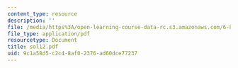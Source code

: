 ```yaml
---
content_type: resource
description: ''
file: /media/https%3A/open-learning-course-data-rc.s3.amazonaws.com/6-854j-advanced-algorithms-fall-2005/9c1a58d5c2c48af02376ad60dce77237_sol12.pdf
file_type: application/pdf
resourcetype: Document
title: sol12.pdf
uid: 9c1a58d5-c2c4-8af0-2376-ad60dce77237
---
```

